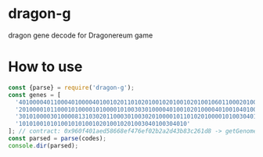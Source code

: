 # dragon-g
dragon gene decode for Dragonereum game

# How to use

```javascript
const {parse} = require('dragon-g');
const genes = [
  '40100004011000401000040100102011010201001020100102010010601100020100301010',
  '20100001011000101000010100001010030301000040100102010000401001040100003010',
  '3010100003010000813103020110003010030201000010110102010000101003040100108120',
  '101010010101001010100102010010201003040100304010'
]; // contract: 0x960f401aed58668ef476ef02b2a2d43b83c261d8 -> getGenome
const parsed = parse(codes);
console.dir(parsed);
```

